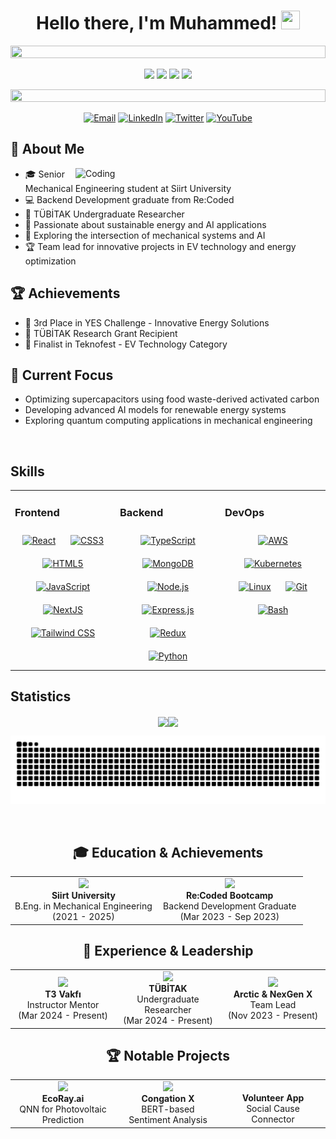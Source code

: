 <h1 align="center">
Hello there, I'm Muhammed!
  <img src="https://raw.githubusercontent.com/MartinHeinz/MartinHeinz/master/wave.gif" width="30px" height="30px">
</h1>

<p align="center">
  <img src="https://i.imgur.com/dBaSKWF.gif" height="20" width="100%">
</p>

<p align="center">
  <img src="https://img.shields.io/badge/Mechanical_Engineering-FF6F00?style=for-the-badge&logo=autodesk&logoColor=white" />
  <img src="https://img.shields.io/badge/Backend_Development-339933?style=for-the-badge&logo=node.js&logoColor=white" />
  <img src="https://img.shields.io/badge/AI_Enthusiast-FF4B4B?style=for-the-badge&logo=tensorflow&logoColor=white" />
  <img src="https://img.shields.io/badge/Energy_Innovator-4DB33D?style=for-the-badge&logo=energy&logoColor=white" />
</p>

<p align="center">
  <img src="https://i.imgur.com/dBaSKWF.gif" height="20" width="100%">
</p>

<p align="center">
  <a href="mailto:mohammadhasan22003@gmail.com"><img src="https://img.shields.io/badge/Email-D14836?style=for-the-badge&logo=gmail&logoColor=white" alt="Email" /></a>
  <a href="https://www.linkedin.com/in/muhammedhaan/"><img src="https://img.shields.io/badge/LinkedIn-0077B5?style=for-the-badge&logo=linkedin&logoColor=white" alt="LinkedIn" /></a>
  <a href="https://twitter.com/Muhammed__Hasan"><img src="https://img.shields.io/badge/Twitter-1DA1F2?style=for-the-badge&logo=twitter&logoColor=white" alt="Twitter" /></a>
  <a href="https://www.youtube.com/channel/UCgEIJnIsBcyLum3ttNowXBg"><img src="https://img.shields.io/badge/YouTube-FF0000?style=for-the-badge&logo=youtube&logoColor=white" alt="YouTube" /></a>
</p>

<h2>🚀 About Me</h2>

<img align="right" alt="Coding" width="400" src="https://cdn.dribbble.com/users/1162077/screenshots/3848914/programmer.gif">

- 🎓 Senior Mechanical Engineering student at Siirt University
- 💻 Backend Development graduate from Re:Coded
- 🔬 TÜBİTAK Undergraduate Researcher
- 🌱 Passionate about sustainable energy and AI applications
- 🤖 Exploring the intersection of mechanical systems and AI
- 🏆 Team lead for innovative projects in EV technology and energy optimization


<h2>🏆 Achievements</h2>

- 🥇 3rd Place in YES Challenge - Innovative Energy Solutions
- 🏅 TÜBİTAK Research Grant Recipient
- 🚀 Finalist in Teknofest - EV Technology Category

<h2>🌱 Current Focus</h2>

- Optimizing supercapacitors using food waste-derived activated carbon
- Developing advanced AI models for renewable energy systems
- Exploring quantum computing applications in mechanical engineering
<br/> 


## Skills  
<table><tr><td valign="top" width="33%">



### Frontend  
<div align="center">  
<a href="https://reactjs.org/" target="_blank"><img style="margin: 10px" src="https://profilinator.rishav.dev/skills-assets/react-original-wordmark.svg" alt="React" height="50" /></a>  
<a href="https://www.w3schools.com/css/" target="_blank"><img style="margin: 10px" src="https://profilinator.rishav.dev/skills-assets/css3-original-wordmark.svg" alt="CSS3" height="50" /></a>  
<a href="https://en.wikipedia.org/wiki/HTML5" target="_blank"><img style="margin: 10px" src="https://profilinator.rishav.dev/skills-assets/html5-original-wordmark.svg" alt="HTML5" height="50" /></a>  
<a href="https://www.javascript.com/" target="_blank"><img style="margin: 10px" src="https://profilinator.rishav.dev/skills-assets/javascript-original.svg" alt="JavaScript" height="50" /></a>  
<a href="https://nextjs.org/" target="_blank"><img style="margin: 10px" src="https://profilinator.rishav.dev/skills-assets/nextjs.png" alt="NextJS" height="50" /></a>  
<a href="https://www.tailwindcss.com/" target="_blank"><img style="margin: 10px" src="https://profilinator.rishav.dev/skills-assets/tailwindcss.svg" alt="Tailwind CSS" height="50" /></a>  
</div>

</td><td valign="top" width="33%">



### Backend  
<div align="center">  
<a href="https://www.typescriptlang.org/" target="_blank"><img style="margin: 10px" src="https://profilinator.rishav.dev/skills-assets/typescript-original.svg" alt="TypeScript" height="50" /></a>  
<a href="https://www.mongodb.com/" target="_blank"><img style="margin: 10px" src="https://profilinator.rishav.dev/skills-assets/mongodb-original-wordmark.svg" alt="MongoDB" height="50" /></a>  
<a href="https://nodejs.org/" target="_blank"><img style="margin: 10px" src="https://profilinator.rishav.dev/skills-assets/nodejs-original-wordmark.svg" alt="Node.js" height="50" /></a>  
<a href="https://expressjs.com/" target="_blank"><img style="margin: 10px" src="https://profilinator.rishav.dev/skills-assets/express-original-wordmark.svg" alt="Express.js" height="50" /></a>  
<a href="https://redux.js.org/" target="_blank"><img style="margin: 10px" src="https://profilinator.rishav.dev/skills-assets/redux-original.svg" alt="Redux" height="50" /></a>  
<a href="https://www.python.org/" target="_blank"><img style="margin: 10px" src="https://profilinator.rishav.dev/skills-assets/python-original.svg" alt="Python" height="50" /></a>  
</div>

</td><td valign="top" width="33%">



### DevOps  
<div align="center">  
<a href="https://aws.amazon.com/" target="_blank"><img style="margin: 10px" src="https://profilinator.rishav.dev/skills-assets/amazonwebservices-original-wordmark.svg" alt="AWS" height="50" /></a>  
<a href="https://kubernetes.io/" target="_blank"><img style="margin: 10px" src="https://profilinator.rishav.dev/skills-assets/kubernetes-icon.svg" alt="Kubernetes" height="50" /></a>  
<a href="https://www.linux.org/" target="_blank"><img style="margin: 10px" src="https://profilinator.rishav.dev/skills-assets/linux-original.svg" alt="Linux" height="50" /></a>  
<a href="https://github.com/" target="_blank"><img style="margin: 10px" src="https://profilinator.rishav.dev/skills-assets/git-scm-icon.svg" alt="Git" height="50" /></a>  
<a href="https://www.gnu.org/software/bash/" target="_blank"><img style="margin: 10px" src="https://profilinator.rishav.dev/skills-assets/gnu_bash-icon.svg" alt="Bash" height="50" /></a>  
</div>

</td></tr></table>  




<h2>Statistics</h2>
<p align="center"><img align="center" height="165px" src="https://github-readme-stats.vercel.app/api?username=muhammedhasann&count_private=true&show_icons=true&theme=tokyonight" /><img align="center" height="165px" src="https://github-readme-stats.vercel.app/api/top-langs/?username=muhammedhasann&layout=compact&theme=aura&langs_count=9" />
</p>
<p align="center"><img src="https://raw.githubusercontent.com/mashb1t/mashb1t/output/github-contribution-grid-snake-dark.svg" /></p>
<br>
<h2 align="center">🎓 Education & Achievements</h2>

<table align="center">
  <tr>
    <td align="center" width="50%">
      <img src="https://img.icons8.com/color/48/000000/graduation-cap.png" width="40"/>
      <br><strong>Siirt University</strong>
      <br>B.Eng. in Mechanical Engineering
      <br>(2021 - 2025)
    </td>
    <td align="center" width="50%">
      <img src="https://img.icons8.com/color/48/000000/code.png" width="40"/>
      <br><strong>Re:Coded Bootcamp</strong>
      <br>Backend Development Graduate
      <br>(Mar 2023 - Sep 2023)
    </td>
  </tr>
</table>

<h2 align="center">🚀 Experience & Leadership</h2>

<table align="center">
  <tr>
    <td align="center" width="33%">
      <img src="https://img.icons8.com/color/48/000000/teacher.png" width="40"/>
      <br><strong>T3 Vakfı</strong>
      <br>Instructor Mentor
      <br>(Mar 2024 - Present)
    </td>
    <td align="center" width="33%">
      <img src="https://img.icons8.com/color/48/000000/microscope.png" width="40"/>
      <br><strong>TÜBİTAK</strong>
      <br>Undergraduate Researcher
      <br>(Mar 2024 - Present)
    </td>
    <td align="center" width="33%">
      <img src="https://img.icons8.com/color/48/000000/group.png" width="40"/>
      <br><strong>Arctic & NexGen X</strong>
      <br>Team Lead
      <br>(Nov 2023 - Present)
    </td>
  </tr>
</table>

<h2 align="center">🏆 Notable Projects</h2>

<table align="center">
  <tr>
    <td align="center" width="33%">
      <img src="https://img.icons8.com/color/48/000000/sun--v1.png" width="40"/>
      <br><strong>EcoRay.ai</strong>
      <br>QNN for Photovoltaic Prediction
    </td>
    <td align="center" width="33%">
      <img src="[https://img.icons8.com/color/48/000000/sentiment-neutral.png](https://www.notion.so/image/https%3A%2F%2Fprod-files-secure.s3.us-west-2.amazonaws.com%2F2a50c4c9-7be2-46dd-a9a2-768f5d4c12d2%2Fad4062f9-1c5d-4df1-a8bf-babb483346da%2FUntitled.png?table=block&id=a4fd1365-32b7-4b1a-bb43-293f73743b64&spaceId=2a50c4c9-7be2-46dd-a9a2-768f5d4c12d2&width=250&userId=d3f47a4a-66ff-4a1a-a04b-857db48e4e4b&cache=v2)" width="40"/>
      <br><strong>Congation X</strong>
      <br>BERT-based Sentiment Analysis
    </td>
    <td align="center" width="33%">
      <img width="40"/>
      <br><strong>Volunteer App</strong>
      <br>Social Cause Connector
    </td>
  </tr>







